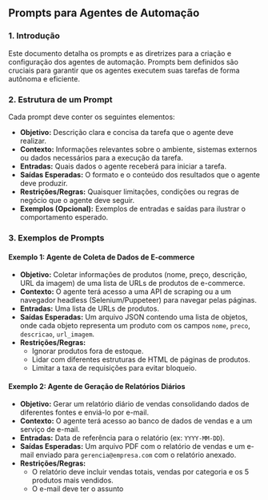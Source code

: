 ## Prompts para Agentes de Automação

### 1. Introdução

Este documento detalha os prompts e as diretrizes para a criação e configuração dos agentes de automação. Prompts bem definidos são cruciais para garantir que os agentes executem suas tarefas de forma autônoma e eficiente.

### 2. Estrutura de um Prompt

Cada prompt deve conter os seguintes elementos:

*   **Objetivo:** Descrição clara e concisa da tarefa que o agente deve realizar.
*   **Contexto:** Informações relevantes sobre o ambiente, sistemas externos ou dados necessários para a execução da tarefa.
*   **Entradas:** Quais dados o agente receberá para iniciar a tarefa.
*   **Saídas Esperadas:** O formato e o conteúdo dos resultados que o agente deve produzir.
*   **Restrições/Regras:** Quaisquer limitações, condições ou regras de negócio que o agente deve seguir.
*   **Exemplos (Opcional):** Exemplos de entradas e saídas para ilustrar o comportamento esperado.

### 3. Exemplos de Prompts

#### Exemplo 1: Agente de Coleta de Dados de E-commerce

*   **Objetivo:** Coletar informações de produtos (nome, preço, descrição, URL da imagem) de uma lista de URLs de produtos de e-commerce.
*   **Contexto:** O agente terá acesso a uma API de scraping ou a um navegador headless (Selenium/Puppeteer) para navegar pelas páginas.
*   **Entradas:** Uma lista de URLs de produtos.
*   **Saídas Esperadas:** Um arquivo JSON contendo uma lista de objetos, onde cada objeto representa um produto com os campos `nome`, `preco`, `descricao`, `url_imagem`.
*   **Restrições/Regras:**
    *   Ignorar produtos fora de estoque.
    *   Lidar com diferentes estruturas de HTML de páginas de produtos.
    *   Limitar a taxa de requisições para evitar bloqueio.

#### Exemplo 2: Agente de Geração de Relatórios Diários

*   **Objetivo:** Gerar um relatório diário de vendas consolidando dados de diferentes fontes e enviá-lo por e-mail.
*   **Contexto:** O agente terá acesso ao banco de dados de vendas e a um serviço de e-mail.
*   **Entradas:** Data de referência para o relatório (ex: `YYYY-MM-DD`).
*   **Saídas Esperadas:** Um arquivo PDF com o relatório de vendas e um e-mail enviado para `gerencia@empresa.com` com o relatório anexado.
*   **Restrições/Regras:**
    *   O relatório deve incluir vendas totais, vendas por categoria e os 5 produtos mais vendidos.
    *   O e-mail deve ter o assunto 

